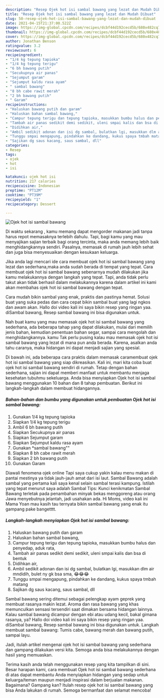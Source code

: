 ```yaml
---
description: "Resep Ojek hot isi sambal bawang yang lezat dan Mudah Dibuat"
title: "Resep Ojek hot isi sambal bawang yang lezat dan Mudah Dibuat"
slug: 50-resep-ojek-hot-isi-sambal-bawang-yang-lezat-dan-mudah-dibuat
date: 2021-04-15T21:37:00.522Z
image: https://img-global.cpcdn.com/recipes/dcbf44d192cecd5b/680x482cq70/ojek-hot-isi-sambal-bawang-foto-resep-utama.jpg
thumbnail: https://img-global.cpcdn.com/recipes/dcbf44d192cecd5b/680x482cq70/ojek-hot-isi-sambal-bawang-foto-resep-utama.jpg
cover: https://img-global.cpcdn.com/recipes/dcbf44d192cecd5b/680x482cq70/ojek-hot-isi-sambal-bawang-foto-resep-utama.jpg
author: Jonathan Benson
ratingvalue: 3.2
reviewcount: 6
recipeingredient:
- "1/4 kg tepung tapioka"
- "1/4 kg tepung terigu"
- "6 bh bawang putih"
- "Secukupnya air panas"
- "Sejumput garam"
- "Sejumput kaldu rasa ayam"
- " sambal bawang"
- "8 bh cabe rawit merah"
- "2 bh bawang putih"
- " Garam"
recipeinstructions:
- "Haluskan bawang putih dan garam"
- "Haluskan bahan sambal bawang,"
- "Campur tepung terigu dan tepung tapioka, masukkan bumbu halus dan penyedap, aduk rata,"
- "Tambah air panas sedikit demi sedikit, uleni smpai kalis dan bsa di bentuk"
- "Didihkan air,"
- "Ambil sedikit adonan dan isi dg sambal, bulatkan lgi, masukkan dlm air mndidih, bulet ny gk bsa sma, 😂😂😂"
- "Tunggu smpai mengapung, pindahkan ke dandang, kukus spaya tmbah matang"
- "Sajikan dg saus kacang, saus sambal, dll"
categories:
- Resep
tags:
- ojek
- hot
- isi

katakunci: ojek hot isi 
nutrition: 217 calories
recipecuisine: Indonesian
preptime: "PT12M"
cooktime: "PT39M"
recipeyield: "1"
recipecategory: Dessert

---
```



![Ojek hot isi sambal bawang](https://img-global.cpcdn.com/recipes/dcbf44d192cecd5b/680x482cq70/ojek-hot-isi-sambal-bawang-foto-resep-utama.jpg)

Di waktu  sekarang , kamu memang dapat mengorder makanan jadi tanpa harus repot memasaknya terlebih dahulu. Tapi, bagi kamu yang mau menyajikan sajian terbaik bagi orang tercinta, maka anda memang lebih baik menghidangkannya sendiri. Pasalnya, memasak di rumah jauh lebih sehat dan juga bisa menyesuaikan dengan kesukaan keluarga.

Jika anda lagi mencari ide cara membuat ojek hot isi sambal bawang yang lezat dan sederhana,maka anda sudah berada di tempat yang tepat. Cara membuat ojek hot isi sambal bawang  sebenarnya mudah dilakukan jika kamu melakukannya dengan langkah yang tepat. Tapi, anda tidak perlu takut akan tidak berhasil dalam melakukannya 
karena dalam artikel ini kami akan membahas ojek hot isi sambal bawang dengan tepat.  

Cara mudah bikin sambal yang enak, praktis dan pastinya hemat. Solusi buat yang suka pedas dan cara cepat bikin sambal buat yang lagi ngkos dan awam akan. Hallo doi video kali ini saya bikin resep yang ringan yaa. diSambal bawang, Resep sambal bawang ini bisa digunakan untuk.

Nah buat kamu yang mau memasak ojek hot isi sambal bawang yang sederhana, ada beberapa tahap yang dapat dilakukan, mulai dari memilih jenis bahan, kemudian penentuan bahan segar, sampai cara mengolah dan menghidangkannya. kamu Tak perlu pusing kalau mau memasak ojek hot isi sambal bawang yang lezat di mana pun anda berada. Karena, asalkan anda  tahu caranya, maka hidangan ini dapat menjadi sajian yang spesial.

Di bawah ini, ada beberapa cara praktis  dalam memasak caramembuat ojek hot isi sambal bawang yang siap dikreasikan. Kali ini, mari kita coba buat ojek hot isi sambal bawang sendiri di rumah. Tetap dengan bahan sederhana, sajian ini dapat memberi manfaat untuk membantu menjaga kesehatan tubuhmu sekeluarga. Anda bisa menyiapkan Ojek hot isi sambal bawang menggunakan 10 bahan dan 8 tahap pembuatan. Berikut ini langkah-langkah dalam membuat hidangannya.

<!--inarticleads1-->

##### Bahan-bahan dan bumbu yang digunakan untuk pembuatan Ojek hot isi sambal bawang:

1. Gunakan 1/4 kg tepung tapioka
1. Siapkan 1/4 kg tepung terigu
1. Ambil 6 bh bawang putih
1. Siapkan Secukupnya air panas
1. Siapkan Sejumput garam
1. Siapkan Sejumput kaldu rasa ayam
1. Gunakan  *sambal bawang&#34;&#34;
1. Siapkan 8 bh cabe rawit merah
1. Siapkan 2 bh bawang putih
1. Gunakan  Garam


Diawali fenomena ojek online Tapi saya cukup yakin kalau menu makan di pantai mestinya ya tidak jauh-jauh amat dari isi laut. Sambal Bawang adalah sambal yang pertama kali saya kenal selain sambal terasi kampung. Istilah yang tepat menurut saya adalah Sambal Tips: Kunci kenikmatan Sambal Bawang terletak pada penambahan minyak bekas menggoreng atau orang Jawa menyebutnya jelantah, jadi usahakan ada. Hi Moms, video kali ini Mama Yoan mau kasih tau ternyata bikin sambal bawang yang enak itu gampang pake bangetttt. 

<!--inarticleads2-->

##### Langkah-langkah menyiapkan Ojek hot isi sambal bawang:

1. Haluskan bawang putih dan garam
1. Haluskan bahan sambal bawang,
1. Campur tepung terigu dan tepung tapioka, masukkan bumbu halus dan penyedap, aduk rata,
1. Tambah air panas sedikit demi sedikit, uleni smpai kalis dan bsa di bentuk
1. Didihkan air,
1. Ambil sedikit adonan dan isi dg sambal, bulatkan lgi, masukkan dlm air mndidih, bulet ny gk bsa sma, 😂😂😂
1. Tunggu smpai mengapung, pindahkan ke dandang, kukus spaya tmbah matang
1. Sajikan dg saus kacang, saus sambal, dll


Sambal bawang sering ditemui sebagai pelengkap ayam geprek yang membuat rasanya makin lezat. Aroma dan rasa bawang yang khas memunculkan sensasi tersendiri saat dimakan bersama hidangan lainnya. Kalau sambal bawang dicampur dengan ebi atau udang kecil, bakal gimana rasanya, ya? Hallo doi video kali ini saya bikin resep yang ringan yaa. diSambal bawang, Resep sambal bawang ini bisa digunakan untuk. Langkah membuat sambal bawang: Tumis cabe, bawang merah dan bawang putih, sampai layu. 

Jadi, itulah artikel mengenai  ojek hot isi sambal bawang  yang sederhana dan gampang dilakukan versi kita. Semoga anda bisa melakukannya dengan hasil yang memuaskan. 

Terima kasih anda telah menggunakan resep yang kita tampilkan di sini. Besar harapan kami, cara membuat  Ojek hot isi sambal bawang sederhana di atas dapat membantu Anda menyiapkan hidangan yang sedap untuk keluarga/teman maupun menjadi inspirasi dalam berjualan makanan. Bagaimana? Gampang kan? Itulah resep ojek hot isi sambal bawang yang bisa Anda lakukan di rumah. Semoga bermanfaat dan selamat mencoba!

